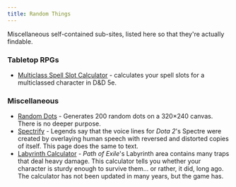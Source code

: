 ```yaml
---
title: Random Things
---
```


Miscellaneous self-contained sub-sites, listed here so that they're actually findable.

### Tabletop RPGs

 - [Multiclass Spell Slot Calculator](5e-slot-calculator.html) - calculates your spell slots for a multiclassed character in D&D 5e.

### Miscellaneous
 - [Random Dots](random-dots.html) - Generates 200 random dots on a 320×240 canvas. There is no deeper purpose.
 - [Spectrify](spectrify.html) - Legends say that the voice lines for *Dota 2*'s Spectre were created by overlaying
   human speech with reversed and distorted copies of itself. This page does the same to text.
 - [Labyrinth Calculator](lab-calc.html) - _Path of Exile_'s Labyrinth area contains many traps that deal heavy damage.
   This calculator tells you whether your character is sturdy enough to survive them... or rather, it did, long ago.
   The calculator has not been updated in many years, but the game has.
